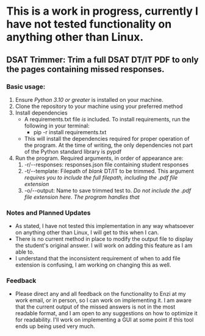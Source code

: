 # This is a work in progress, currently I have not tested functionality on anything other than Linux.

## DSAT Trimmer: Trim a full DSAT DT/IT PDF to only the pages containing missed responses.

### Basic usage:
1. Ensure *Python 3.10 or greater* is installed on your machine.
2. Clone the repository to your machine using your preferred method
3. Install dependencies
    * A requirements.txt file *is* included. To install requirements, run the following in your terminal:
        * pip -r install requirements.txt
    * This will install the dependencies required for proper operation of the program. At the time of writing, the only dependencies not part of the Python standard library is pypdf
4. Run the program. Required arguments, in order of appearance are:
    1. -r/--responses: responses.json file containing student responses
    2. -t/--template: Filepath of *blank* DT/IT to be trimmed. This argument *requires you to include the full filepath, including the .pdf file extension*
    3. -o/--output: Name to save trimmed test to. *Do not include the .pdf file extension here. The program handles that*

### Notes and Planned Updates
* As stated, I have not tested this implementation in any way whatsoever on anything other than Linux, I will get to this when I can.
* There is no current method in place to modify the output file to display the student's original answer. I will work on adding this feature as I am able to.
* I understand that the inconsistent requirement of when to add file extension is confusing, I am working on changing this as well. 

### Feedback
* Please direct any and all feedback on the functionality to Enzi at my work email, or in person, so I can work on implementing it. I am aware that the current output of the missed answers is not in the most readable format, and I am open to any suggestions on how to optimize it for readability. I'll work on implementing a GUI at some point if this tool ends up being used very much.
